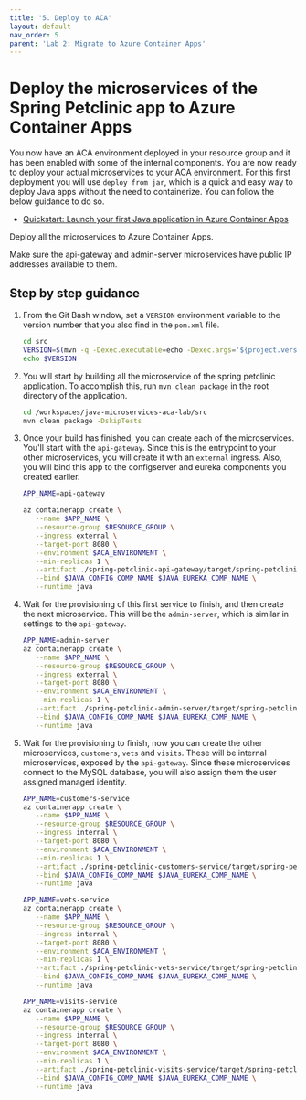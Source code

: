```yaml
---
title: '5. Deploy to ACA'
layout: default
nav_order: 5
parent: 'Lab 2: Migrate to Azure Container Apps'
---
```


# Deploy the microservices of the Spring Petclinic app to Azure Container Apps

You now have an ACA environment deployed in your resource group and it has been enabled with some of the internal components. You are now ready to deploy your actual microservices to your ACA environment. For this first deployment you will use `deploy from jar`, which is a quick and easy way to deploy Java apps without the need to containerize. You can follow the below guidance to do so.

- [Quickstart: Launch your first Java application in Azure Container Apps](https://learn.microsoft.com/azure/container-apps/java-get-started?pivots=jar)

Deploy all the microservices to Azure Container Apps. 

Make sure the api-gateway and admin-server microservices have public IP addresses available to them. 


## Step by step guidance
   
1. From the Git Bash window, set a `VERSION` environment variable to the version number that you also find in the `pom.xml` file.

   ```bash
   cd src
   VERSION=$(mvn -q -Dexec.executable=echo -Dexec.args='${project.version}' --non-recursive exec:exec)
   echo $VERSION
   ```

1. You will start by building all the microservice of the spring petclinic application. To accomplish this, run `mvn clean package` in the root directory of the application.

   ```bash
   cd /workspaces/java-microservices-aca-lab/src
   mvn clean package -DskipTests
   ```

1. Once your build has finished, you can create each of the microservices. You'll start with the `api-gateway`. Since this is the entrypoint to your other microservices, you will create it with an `external` ingress. Also, you will bind this app to the configserver and eureka components you created earlier.

   ```bash
   APP_NAME=api-gateway

   az containerapp create \
      --name $APP_NAME \
      --resource-group $RESOURCE_GROUP \
      --ingress external \
      --target-port 8080 \
      --environment $ACA_ENVIRONMENT \
      --min-replicas 1 \
      --artifact ./spring-petclinic-api-gateway/target/spring-petclinic-api-gateway-$VERSION.jar \
      --bind $JAVA_CONFIG_COMP_NAME $JAVA_EUREKA_COMP_NAME \
      --runtime java
   ```

1. Wait for the provisioning of this first service to finish, and then create the next microservice. This will be the `admin-server`, which is similar in settings to the `api-gateway`. 

   ```bash
   APP_NAME=admin-server
   az containerapp create \
      --name $APP_NAME \
      --resource-group $RESOURCE_GROUP \
      --ingress external \
      --target-port 8080 \
      --environment $ACA_ENVIRONMENT \
      --min-replicas 1 \
      --artifact ./spring-petclinic-admin-server/target/spring-petclinic-admin-server-$VERSION.jar \
      --bind $JAVA_CONFIG_COMP_NAME $JAVA_EUREKA_COMP_NAME \
      --runtime java
   ```

1. Wait for the provisioning to finish, now you can create the other microservices, `customers`, `vets` and `visits`. These will be internal microservices, exposed by the `api-gateway`. Since these microservices connect to the MySQL database, you will also assign them the user assigned managed identity.

   ```bash
   APP_NAME=customers-service
   az containerapp create \
      --name $APP_NAME \
      --resource-group $RESOURCE_GROUP \
      --ingress internal \
      --target-port 8080 \
      --environment $ACA_ENVIRONMENT \
      --min-replicas 1 \
      --artifact ./spring-petclinic-customers-service/target/spring-petclinic-customers-service-$VERSION.jar \
      --bind $JAVA_CONFIG_COMP_NAME $JAVA_EUREKA_COMP_NAME \
      --runtime java

   APP_NAME=vets-service
   az containerapp create \
      --name $APP_NAME \
      --resource-group $RESOURCE_GROUP \
      --ingress internal \
      --target-port 8080 \
      --environment $ACA_ENVIRONMENT \
      --min-replicas 1 \
      --artifact ./spring-petclinic-vets-service/target/spring-petclinic-vets-service-$VERSION.jar \
      --bind $JAVA_CONFIG_COMP_NAME $JAVA_EUREKA_COMP_NAME \
      --runtime java

   APP_NAME=visits-service
   az containerapp create \
      --name $APP_NAME \
      --resource-group $RESOURCE_GROUP \
      --ingress internal \
      --target-port 8080 \
      --environment $ACA_ENVIRONMENT \
      --min-replicas 1 \
      --artifact ./spring-petclinic-visits-service/target/spring-petclinic-visits-service-$VERSION.jar \
      --bind $JAVA_CONFIG_COMP_NAME $JAVA_EUREKA_COMP_NAME \
      --runtime java
   ```
